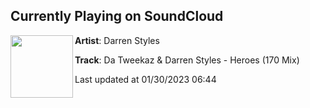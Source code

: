 ## Currently Playing on SoundCloud

[<img align="left" width="100" src="https://i1.sndcdn.com/artworks-000160750503-bgzhx2-t500x500.jpg">](https://soundcloud.com/darren-styles/da-tweekaz-darren-styles-heroes)

**Artist**: Darren Styles 

**Track**: Da Tweekaz & Darren Styles - Heroes (170 Mix)

Last updated at 01/30/2023 06:44
